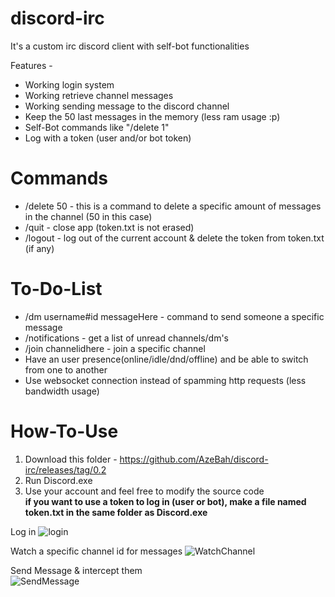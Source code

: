 # discord-irc
It's a custom irc discord client with self-bot functionalities


Features -

- Working login system
- Working retrieve channel messages
- Working sending message to the discord channel
- Keep the 50 last messages in the memory (less ram usage :p)
- Self-Bot commands like "/delete 1" 
- Log with a token (user and/or bot token)

# Commands
- /delete 50 - this is a command to delete a specific amount of messages in the channel (50 in this case)
- /quit  - close app (token.txt is not erased)
- /logout - log out of the current account & delete the token from token.txt (if any)

# To-Do-List
- /dm username#id messageHere - command to send someone a specific message
- /notifications - get a list of unread channels/dm's
- /join channelidhere - join a specific channel
- Have an user presence(online/idle/dnd/offline) and be able to switch from one to another
- Use websocket connection instead of spamming http requests (less bandwidth usage)

# How-To-Use
1) Download this folder - https://github.com/AzeBah/discord-irc/releases/tag/0.2
2) Run Discord.exe
3) Use your account and feel free to modify the source code  
**if you want to use a token to log in (user or bot), make a file named token.txt in the same folder as Discord.exe**

Log in 
![login](https://i.imgur.com/tRfWruo.png)


Watch a specific channel id for messages
![WatchChannel](https://i.imgur.com/D2W9KSn.png)

Send Message & intercept them<br/>
![SendMessage](https://i.imgur.com/Kxk0Yh5.gif)
